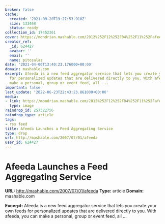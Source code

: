 ```yaml
---
broken: false
cache:
  created: '2021-09-20T19:27:53.910Z'
  size: 133468
  status: ready
collection_id: 17452361
cover: https://mondrian.mashable.com/2012%252F12%252F04%252F11%252Fafeedalaunc.d97.png%252F205x115__filters%253Aquality%252880%2529.png
creator_ref:
  _id: 624427
  avatar: ''
  email: ''
  name: pitosalas
date: '2021-04-06T13:40:23.176000+00:00'
domain: mashable.com
excerpt: Afeeda is a new feed aggregator service that lets you create your own feeds
  for personalized updates that are delivered directly to you. With afeeda, you can
  make a personal, group or event feed, all ...
important: false
last_update: '2022-06-23T22:43:23.861000+00:00'
media:
- link: https://mondrian.mashable.com/2012%252F12%252F04%252F11%252Fafeedalaunc.d97.png%252F205x115__filters%253Aquality%252880%2529.png
  type: image
raindrop_id: 257322756
raindrop_type: article
tags:
- rss feed
title: Afeeda Launches a Feed Aggregating Service
type: drop
url: http://mashable.com/2007/07/01/afeeda
user_id: 624427
---
```


# Afeeda Launches a Feed Aggregating Service

**URL:** http://mashable.com/2007/07/01/afeeda
**Type:** article
**Domain:** mashable.com

**Excerpt:** Afeeda is a new feed aggregator service that lets you create your own feeds for personalized updates that are delivered directly to you. With afeeda, you can make a personal, group or event feed, all ...
